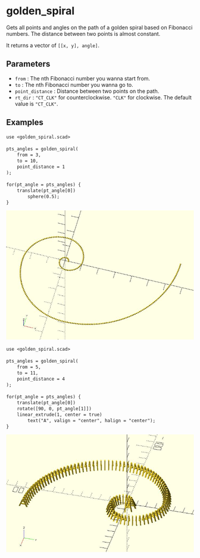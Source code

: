 # golden_spiral

Gets all points and angles on the path of a golden spiral based on Fibonacci numbers. The distance between two  points is almost constant. 

It returns a vector of `[[x, y], angle]`. 

## Parameters

- `from` : The nth Fibonacci number you wanna start from.
- `to` : The nth Fibonacci number you wanna go to.
- `point_distance` : Distance between two points on the path.
- `rt_dir` : `"CT_CLK"` for counterclockwise. `"CLK"` for clockwise. The default value is `"CT_CLK"`.

## Examples
    
	use <golden_spiral.scad>
	        
	pts_angles = golden_spiral(
	    from = 3, 
	    to = 10, 
	    point_distance = 1
	);
	
	for(pt_angle = pts_angles) {
	    translate(pt_angle[0]) 
	        sphere(0.5);
    }

![golden_spiral](images/lib3x-golden_spiral-1.JPG)
	
	use <golden_spiral.scad>
	        
	pts_angles = golden_spiral(
	    from = 5, 
	    to = 11, 
	    point_distance = 4
	);
	    
	for(pt_angle = pts_angles) {
	    translate(pt_angle[0]) 
		rotate([90, 0, pt_angle[1]])
		linear_extrude(1, center = true) 
			text("A", valign = "center", halign = "center");
	}
    
![golden_spiral](images/lib3x-golden_spiral-2.JPG)